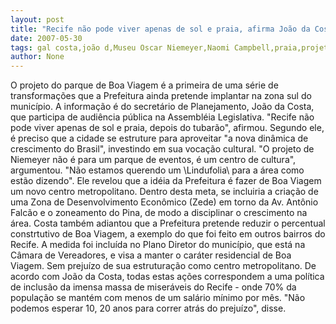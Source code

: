 ```yaml
---
layout: post
title: "Recife não pode viver apenas de sol e praia, afirma João da Costa defendendo o projeto de Niemeyer"
date: 2007-05-30
tags: gal costa,joão d,Museu Oscar Niemeyer,Naomi Campbell,praia,projeto,Recife
author: None
---
```

O projeto do parque de Boa Viagem &eacute; a primeira de uma s&eacute;rie de transforma&ccedil;&otilde;es que a Prefeitura ainda pretende implantar na zona sul do munic&iacute;pio. A informa&ccedil;&atilde;o &eacute; do secret&aacute;rio de Planejamento, Jo&atilde;o da Costa, que participa de audi&ecirc;ncia p&uacute;blica na Assembl&eacute;ia Legislativa.
&quot;Recife n&atilde;o pode viver&nbsp;apenas de sol e praia, depois do tubar&atilde;o&quot;, afirmou. Segundo ele, &eacute; preciso que a cidade se estruture para aproveitar &quot;a nova din&acirc;mica de crescimento do Brasil&quot;, investindo em sua voca&ccedil;&atilde;o cultural.
&quot;O projeto de Niemeyer n&atilde;o &eacute; para um parque de eventos,&nbsp;&eacute; um centro de cultura&quot;, argumentou. &quot;N&atilde;o estamos querendo um \Lindufolia\ para a &aacute;rea como est&atilde;o dizendo&quot;. 
Ele revelou que a id&eacute;ia da Prefeitura &eacute; fazer de Boa Viagem um novo centro metropolitano. Dentro desta meta, se incluiria a cria&ccedil;&atilde;o de uma Zona de Desenvolvimento Econ&ocirc;mico (Zede) em torno da Av. Ant&ocirc;nio Falc&atilde;o e o zoneamento do Pina, de modo a disciplinar o crescimento na &aacute;rea.
Costa tamb&eacute;m adiantou que a Prefeitura pretende&nbsp;reduzir o percentual constrtutivo de Boa Viagem, a exemplo do que&nbsp;foi feito em outros bairros do Recife.&nbsp;A medida foi inclu&iacute;da no&nbsp;Plano Diretor do munic&iacute;pio, que est&aacute; na C&acirc;mara de Vereadores, e visa a manter o car&aacute;ter residencial de Boa Viagem.&nbsp;Sem preju&iacute;zo de sua estrutura&ccedil;&atilde;o como centro metropolitano.
De acordo com Jo&atilde;o da Costa, todas estas a&ccedil;&otilde;es correspondem a uma pol&iacute;tica de inclus&atilde;o da imensa massa de miser&aacute;veis do Recife - onde 70% da popula&ccedil;&atilde;o se mant&eacute;m com menos de&nbsp;um sal&aacute;rio m&iacute;nimo por m&ecirc;s. &quot;N&atilde;o podemos esperar 10, 20 anos para correr atr&aacute;s do preju&iacute;zo&quot;,&nbsp;disse. 